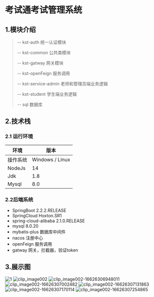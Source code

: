 # 考试通考试管理系统

## 1.模块介绍

> -- kst-auth					统一认证模块
>
> -- kst-common			公共类模块
>
> -- kst-gatway				网关模块
>
> -- kst-openFeign		  服务调用
>
> -- kst-service-admin	老师和管理员端业务逻辑
>
> -- kst-student				学生端业务逻辑
>
> -- sql								数据库

## 2.技术栈

### 2.1 运行环境

| 环境     | 版本            |
| -------- | --------------- |
| 操作系统 | Windows / Linux |
| NodeJs   | 14              |
| Jdk      | 1.8             |
| Mysql    | 8.0             |

### 2.2后端系统

- SpringBoot 2.2.2.RELEASE
- SpringCloud Hoxton.SR1
- spring-cloud-alibaba 2.1.0.RELEASE
- mysql 8.0.20
- mybatis-plus 数据库中间件
- nacos 注册中心
- openFeign 服务调用
- gatway 网关，拦截器，验证token

## 3.展示图
![1](https://user-images.githubusercontent.com/63568153/189095779-7bb3f41c-8c51-4b86-b314-6225118baf88.png)
![clip_image002](https://user-images.githubusercontent.com/63568153/189095865-87572fc0-9826-40c6-8067-02096fb91732.jpg)
![clip_image002-16626306948011](https://user-images.githubusercontent.com/63568153/189095876-b4096db9-347f-4072-9c34-e4c80647dc8a.jpg)
![clip_image002-16626307002482](https://user-images.githubusercontent.com/63568153/189095890-7c9f0980-ddbb-4b82-91d3-14877ee30c35.jpg)
![clip_image002-16626307131863](https://user-images.githubusercontent.com/63568153/189095899-58117d5d-da41-4b92-8cd0-f434bfce44fd.jpg)
![clip_image002-16626307170114](https://user-images.githubusercontent.com/63568153/189095913-d7d83a43-a28a-4bc2-8983-49d1523ce0ec.jpg)
![clip_image002-16626307254865](https://user-images.githubusercontent.com/63568153/189095921-e805d354-9624-4783-a806-402e647b5f5a.jpg)


